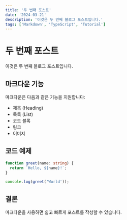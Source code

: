 ```yaml
---
title: '두 번째 포스트'
date: '2024-03-21'
description: '이것은 두 번째 블로그 포스트입니다.'
tags: ['Markdown', 'TypeScript', 'Tutorial']
---
```


# 두 번째 포스트

이것은 두 번째 블로그 포스트입니다.

## 마크다운 기능

마크다운은 다음과 같은 기능을 지원합니다:

- 제목 (Heading)
- 목록 (List)
- 코드 블록
- 링크
- 이미지

## 코드 예제

```typescript
function greet(name: string) {
  return `Hello, ${name}!`;
}

console.log(greet('World'));
```

## 결론

마크다운을 사용하면 쉽고 빠르게 포스트를 작성할 수 있습니다.
